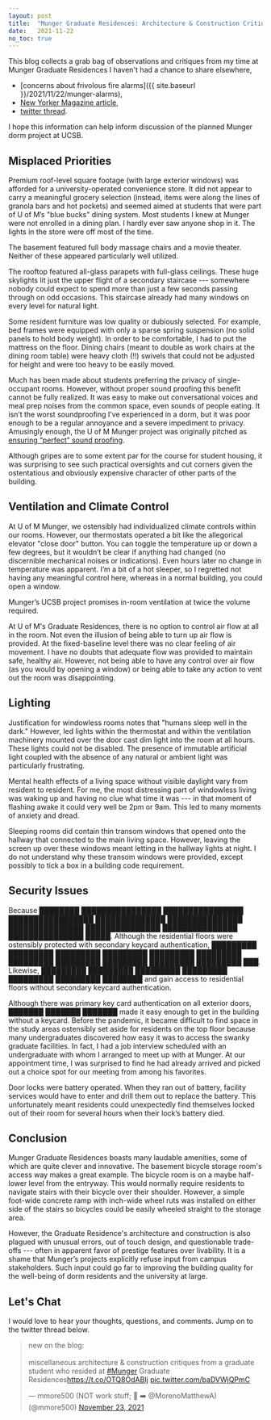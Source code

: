 ```yaml
---
layout: post
title:  "Munger Graduate Residences: Architecture & Construction Critiques from a Resident"
date:   2021-11-22
no_toc: true
---
```


This blog collects a grab bag of observations and critiques from my time at Munger Graduate Residences I haven't had a chance to share elsewhere,
* [concerns about frivolous fire alarms]({{ site.baseurl }}/2021/11/22/munger-alarms),
* [New Yorker Magazine article](https://www.newyorker.com/magazine/2021/11/22/nightmare-of-the-windowless-dorm-room),
* [twitter thread](https://twitter.com/mmore500/status/1454205740328132610).

I hope this information can help inform discussion of the planned Munger dorm project at UCSB.

## Misplaced Priorities

Premium roof-level square footage (with large exterior windows) was afforded for a university-operated convenience store.
It did not appear to carry a meaningful grocery selection (instead, items were along the lines of granola bars and hot pockets) and seemed aimed at students that were part of U of M’s "blue bucks" dining system.
Most students I knew at Munger were not enrolled in a dining plan.
I hardly ever saw anyone shop in it.
The lights in the store were off most of the time.

The basement featured full body massage chairs and a movie theater.
Neither of these appeared particularly well utilized.

The rooftop featured all-glass parapets with full-glass ceilings.
These huge skylights lit just the upper flight of a secondary staircase --- somewhere nobody could expect to spend more than just a few seconds passing through on odd occasions.
This staircase already had many windows on every level for natural light.

Some resident furniture was low quality or dubiously selected.
For example, bed frames were equipped with only a sparse spring suspension (no solid panels to hold body weight).
In order to be comfortable, I had to put the mattress on the floor.
Dining chairs (meant to double as work chairs at the dining room table) were heavy cloth (!!) swivels that could not be adjusted for height and were too heavy to be easily moved.

Much has been made about students preferring the privacy of single-occupant rooms.
However, without proper sound proofing this benefit cannot be fully realized.
It was easy to make out conversational voices and meal prep noises from the common space, even sounds of people eating.
It isn’t the worst soundproofing I’ve experienced in a dorm, but it was poor enough to be a regular annoyance and a severe impediment to privacy.
Amusingly enough, the U of M Munger project was originally pitched as [ensuring “perfect” sound proofing](https://news.umich.edu/charles-munger-pledges-110-million-for-u-michigan-graduate-residence-and-fellowships-to-create-community-of-scholars-largest-gift-in-university-s-history/).

Although gripes are to some extent par for the course for student housing, it was surprising to see such practical oversights and cut corners given the ostentatious and obviously expensive character of other parts of the building.

## Ventilation and Climate Control

At U of M Munger, we ostensibly had individualized climate controls within our rooms.
However, our thermostats operated a bit like the allegorical elevator "close door" button.
You can toggle the temperature up or down a few degrees, but it wouldn’t be clear if anything had changed (no discernible mechanical noises or indications).
Even hours later no change in temperature was apparent.
I’m a bit of a hot sleeper, so I regretted not having any meaningful control here, whereas in a normal building, you could open a window.

Munger’s UCSB project promises in-room ventilation at twice the volume required.

At U of M's Graduate Residences, there is no option to control air flow at all in the room.
Not even the illusion of being able to turn up air flow is provided.
At the fixed-baseline level there was no clear feeling of air movement.
I have no doubts that adequate flow was provided to maintain safe, healthy air.
However, not being able to have any control over air flow (as you would by opening a window) or being able to take any action to vent out the room was disappointing.

## Lighting

Justification for windowless rooms notes that "humans sleep well in the dark."
However, led lights within the thermostat and within the ventilation machinery mounted over the door cast dim light into the room at all hours.
These lights could not be disabled.
The presence of immutable artificial light coupled with the absence of any natural or ambient light was particularly frustrating.

Mental health effects of a living space without visible daylight vary from resident to resident.
For me, the most distressing part of windowless living was waking up and having no clue what time it was --- in that moment of flashing awake it could very well be 2pm or 9am.
This led to many moments of anxiety and dread.

Sleeping rooms did contain thin transom windows that opened onto the hallway that connected to the main living space.
However, leaving the screen up over these windows meant letting in the hallway lights at night.
I do not understand why these transom windows were provided, except possibly to tick a box in a building code requirement.

## Security Issues

Because ████████ ████████████████ ████████████████ █████████████████ ██████████████ ███████████████ ███████████████ ███████████████ ███████████████ ███████████████ █████.
Although the residential floors were ostensibly protected with secondary keycard authentication, █████████ █████████ █████████ █████████ █████████ █████████ █████████ █████████ █████████ █████████ █████████ ███.
Likewise, █████████ █████████ █████████ █████████ █████████ █████████ ████████ and gain access to residential floors without secondary keycard authentication.

Although there was primary key card authentication on all exterior doors, ███████ ███████ ███████ made it easy enough to get in the building without a keycard.
Before the pandemic, it became difficult to find space in the study areas ostensibly set aside for residents on the top floor because many undergraduates discovered how easy it was to access the swanky graduate facilities.
In fact, I had a job interview scheduled with an undergraduate with whom I arranged to meet up with at Munger.
At our appointment time, I was surprised to find he had already arrived and picked out a choice spot for our meeting from among his favorites.

Door locks were battery operated.
When they ran out of battery, facility services would have to enter and drill them out to replace the battery.
This unfortunately meant residents could unexpectedly find themselves locked out of their room for several hours when their lock’s battery died.

## Conclusion

Munger Graduate Residences boasts many laudable amenities, some of which are quite clever and innovative.
The basement bicycle storage room's access way makes a great example.
The bicycle room is on a maybe half-lower level from the entryway.
This would normally require residents to navigate stairs with their bicycle over their shoulder.
However, a simple foot-wide concrete ramp with inch-wide wheel ruts was installed on either side of the stairs so bicycles could be easily wheeled straight to the storage area.

However, the Graduate Residence's architecture and construction is also plagued with unusual errors, out of touch design, and questionable trade-offs --- often in apparent favor of prestige features over livability.
It is a shame that Munger’s projects explicitly refuse input from campus stakeholders.
Such input could go far to improving the building quality for the well-being of dorm residents and the university at large.

## Let's Chat

I would love to hear your thoughts, questions, and comments.
Jump on to the twitter thread below.

<blockquote class="twitter-tweet"><p lang="en" dir="ltr">new on the blog:<br><br>miscellaneous architecture &amp; construction critiques from a graduate student who resided at <a href="https://twitter.com/hashtag/Munger?src=hash&amp;ref_src=twsrc%5Etfw">#Munger</a> Graduate Residences<a href="https://t.co/OTQ8OdABIj">https://t.co/OTQ8OdABIj</a> <a href="https://t.co/baDVWjQPmC">pic.twitter.com/baDVWjQPmC</a></p>&mdash; mmore500 (NOT work stuff; 💼 ➡️ @MorenoMatthewA) (@mmore500) <a href="https://twitter.com/mmore500/status/1462985071753895941?ref_src=twsrc%5Etfw">November 23, 2021</a></blockquote> <script async src="https://platform.twitter.com/widgets.js" charset="utf-8"></script>
